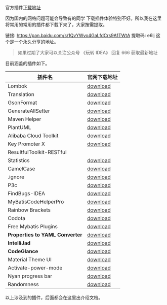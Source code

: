 官方插件[下载地址](https://plugins.jetbrains.com/)



因为国内的网络问题可能会导致有的同学 下载插件体验特别不好。所以我在这里将常用的常用的插件都下载下来了，大家按需提取。



链接: https://pan.baidu.com/s/1QvYWvo4GaLfdCrs9A1TWtA 提取码: e6lj 
这个是一个永久分享的地址。

> 如果过期了大家可以关注公众号 《玩转 IDEA》 回复 666 获取最新地址



目前涵盖的插件如下。

| 插件名 | 官网下载地址 |
| ------ | ------------ |
| Lombok | [download](https://plugins.jetbrains.com/plugin/6317-lombok/versions) |
| Translation | [download](https://plugins.jetbrains.com/plugin/8579-translation/versions) |
| GsonFormat | [download](https://plugins.jetbrains.com/plugin/7654-gsonformat/versions) |
| GenerateAllSetter | [download](https://plugins.jetbrains.com/plugin/9360-generateallsetter/versions) |
| Maven Helper | [download](https://plugins.jetbrains.com/plugin/7179-maven-helper/versions) |
| PlantUML | [download](https://plugins.jetbrains.com/plugin/7017-plantuml-integration/versions) |
| Alibaba Cloud Toolkit | [download](https://plugins.jetbrains.com/plugin/11386-alibaba-cloud-toolkit/versions) |
| Key Promoter X | [download](https://plugins.jetbrains.com/plugin/9792-key-promoter-x/versions) |
| ResultfulToolkit-RESTful |        |
| Statistics | [download](https://plugins.jetbrains.com/plugin/4509-statistic/versions) |
| CamelCase | [download](https://plugins.jetbrains.com/plugin/7160-camelcase/versions) |
| .ignore | [download](https://plugins.jetbrains.com/plugin/7495--ignore/versions) |
| P3c | [download](https://plugins.jetbrains.com/plugin/10046-alibaba-java-coding-guidelines) |
| FindBugs-IDEA | [download](https://plugins.jetbrains.com/plugin/3847-findbugs-idea/versions) |
| MyBatisCodeHelperPro | [download](https://plugins.jetbrains.com/plugin/9837-mybatiscodehelperpro/versions) |
| Rainbow Brackets | [download](https://plugins.jetbrains.com/plugin/10080-rainbow-brackets) |
| Codota | [download](https://plugins.jetbrains.com/plugin/7638-codota-ai-autocomplete-for-java-and-javascript) |
| Free Mybatis Plugins | [download](https://plugins.jetbrains.com/plugin/18617-free-mybatis-tool/versions) |
| **Properties to YAML Converter** | [download](https://plugins.jetbrains.com/plugin/8000-properties-to-yaml-converter/versions) |
| **IntelliJad** | [download](https://plugins.jetbrains.com/plugin/2665-intellijad-8/versions) |
| **CodeGlance** | [download](https://plugins.jetbrains.com/plugin/7275-codeglance) |
| Material Theme UI | [download](https://plugins.jetbrains.com/plugin/8006-material-theme-ui) |
| Activate-power-mode | [download](https://plugins.jetbrains.com/plugin/8330-activate-power-mode) |
| Nyan progress bar | [download](https://plugins.jetbrains.com/plugin/8575-nyan-progress-bar/versions) |
| Randomness | [download](https://plugins.jetbrains.com/plugin/9836-randomness) |






以上涉及到的插件，后面都会在这里出介绍文档。
